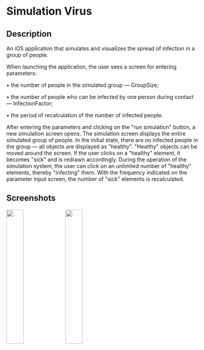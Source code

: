 # Simulation Virus

 ## Description
 
 An iOS application that simulates and visualizes the spread of infection in a group of people.

When launching the application, the user sees a screen for entering parameters: 

• the number of people in the simulated group — GroupSize; 

• the number of people who can be infected by one person during contact — InfectionFactor; 

• the period of recalculation of the number of infected people.


After entering the parameters and clicking on the "run simulation" button, a new simulation screen opens.
The simulation screen displays the entire simulated group of people.
In the initial state, there are no infected people in the group — all objects are displayed as "healthy". 
"Healthy" objects can be moved around the screen.
If the user clicks on a "healthy" element, it becomes "sick" and is redrawn accordingly. 
During the operation of the simulation system, the user can click on an unlimited number of "healthy" elements, thereby "infecting" them.
With the frequency indicated on the parameter input screen, the number of "sick" elements is recalculated.

## Screenshots

<img src="https://github.com/nataliiagrigoreva/simulationVirus/assets/123460015/b641c2ea-8b5c-4ddb-a05e-a47a93c39de5" width=30% height=30%>
<img src="https://github.com/nataliiagrigoreva/simulationVirus/assets/123460015/79244d35-4959-4335-828e-564702c213cd" width=30% height=30%>

